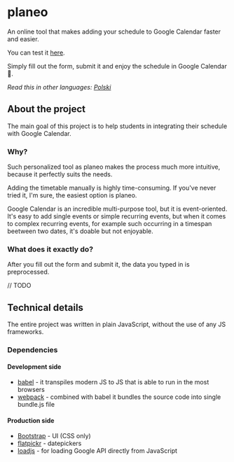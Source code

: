 # planeo
An online tool that makes adding your schedule to Google Calendar faster and easier.

You can test it [here](https://srflp.github.io/planeo/).

Simply fill out the form, submit it and enjoy the schedule in Google Calendar 📅.

_Read this in other languages: [Polski](README.pl.md)_


## About the project

The main goal of this project is to help students in integrating their schedule with Google Calendar.

### Why?

Such personalized tool as planeo makes the process much more intuitive, because it perfectly suits the needs.

Adding the timetable manually is highly time-consuming. If you've never tried it, I'm sure, the easiest option is planeo.

Google Calendar is an incredible multi-purpose tool, but it is event-oriented. It's easy to add single events or simple recurring events, but when it comes to complex recurring events, for example such occurring in a timespan beetween two dates, it's doable but not enjoyable.

### What does it exactly do?

After you fill out the form and submit it, the data you typed in is preprocessed.

// TODO

## Technical details
The entire project was written in plain JavaScript, without the use of any JS frameworks.

### Dependencies
#### Development side
- [babel](https://github.com/babel/babel) - it transpiles modern JS to JS that is able to run in the most browsers
- [webpack](https://github.com/webpack/webpack) - combined with babel it bundles the source code into single bundle.js file

#### Production side
- [Bootstrap](https://github.com/twbs/bootstrap) - UI (CSS only)
- [flatpickr](https://github.com/flatpickr/flatpickr) - datepickers
- [loadjs](https://github.com/muicss/loadjs) - for loading Google API directly from JavaScript